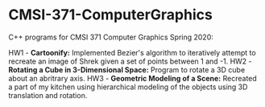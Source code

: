 # CMSI-371-ComputerGraphics
C++ programs for CMSI 371 Computer Graphics Spring 2020:

HW1 - **Cartoonify:** Implemented Bezier's algorithm to iteratively attempt to recreate an image of Shrek given a 
      set of points between 1 and -1.
HW2 - **Rotating a Cube in 3-Dimensional Space:** Program to rotate a 3D cube about an abritrary axis.
HW3 - **Geometric Modeling of a Scene:**  Recreated a part of my kitchen using hierarchical modeling of the objects using 3D translation and rotation.
 
      
